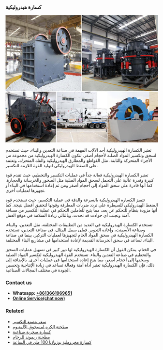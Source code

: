<h3>كسارة هيدروليكية</h3><img src='1701853294.jpg' alt=''><p>تعتبر الكسارة الهيدروليكية أحد الآلات المهمة في صناعة التعدين والبناء، حيث تستخدم لسحق وتكسير المواد الصلبة لأحجام أصغر. تتكون الكسارة الهيدروليكية من مجموعة من الأجزاء المتحركة والثابتة، مثل القواطع والمطارق الهيدروليكية والفك المتحرك، وتعتمد على الضغط الهيدروليكي لتوليد القوة اللازمة للتكسير.</p><p>تعتبر الكسارة الهيدروليكية فعالة جداً في عمليات التكسير والتحطيم، حيث تقدم قوة كبيرة وقدرة عالية على التحمل لسحق المواد الصلبة مثل الصخور والخرسانة والحجارة. كما أنها قادرة على سحق المواد إلى أحجام أصغر ومن ثم إعادة استخدامها في البناء أو تجهيزها لعمليات أخرى.</p><p>تتميز الكسارة الهيدروليكية بالسرعة والدقة في عملية التكسير، حيث تستخدم قوة الضغط الهيدروليكي للسيطرة على تردد ضربات المطرقة وقوتها لتحقيق أفضل نتيجة. كما أنها مزودة بنظام للتحكم عن بعد، مما يتيح للعاملين التحكم في عملية التكسير من مسافة آمنة وتجنب أي حوادث قد تحدث، وبالتالي زيادة السلامة في موقع العمل.</p><p>تستخدم الكسارة الهيدروليكية في العديد من التطبيقات المختلفة، مثل التعدين، والبناء، وصناعة الأسمنت، وإعادة التدوير. فعلى سبيل المثال، في صناعة التعدين، تستخدم الكسارة الهيدروليكية في سحق المواد الخام لتجهيزها لعمليات التركيز، بينما في صناعة البناء، تساعد في سحق الخرسانة القديمة لإعادة استخدامها في مشاريع البناء المختلفة.</p><p>في الختام، يمكن القول أن الكسارة الهيدروليكية لها دور كبير في تسهيل عمليات السحق والتحطيم في صناعة التعدين والبناء. تستخدم القوة الهيدروليكية لتكسير المواد الصلبة وسحقها إلى أحجام أصغر، مما يتيح إعادة استخدامها في عمليات أخرى. بالإضافة إلى ذلك، فإن الكسارة الهيدروليكية تعتبر أداة آمنة وفعالة تساعد في زيادة الإنتاجية وتحسين الجودة في مختلف المجالات الصناعية.</p><h3>Contact us</h3><ul><li><strong>Whatsapp:&nbsp;<a href="https://wa.me/8613661969651">+8613661969651</a></strong></li><li><a href="https://swt.shibang-china.com/?git&amp;zhl&amp;كسارة هيدروليكية"><strong>Online Service(chat now)</strong></a></li></ul><h3>Related</h3><ul><li><a href='سعر مصنع التكسير.md'>سعر مصنع التكسير</a></li><li><a href='مطحنة الكرة لمسحوق الألمنيوم.md'>مطحنة الكرة لمسحوق الألمنيوم</a></li><li><a href='كسارة صخرية صناعية.md'>كسارة صخرية صناعية</a></li><li><a href='مطحنة ريموند للرخام.md'>مطحنة ريموند للرخام</a></li><li><a href='كسارة مخروطية بوزولانا 100 طن في الساعة.md'>كسارة مخروطية بوزولانا 100 طن في الساعة</a></li></ul>